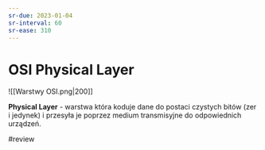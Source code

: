 ```yaml
---
sr-due: 2023-01-04
sr-interval: 60
sr-ease: 310
---
```


# OSI Physical Layer

![[Warstwy OSI.png|200]]

**Physical Layer** - warstwa która koduje dane do postaci czystych bitów (zer i jedynek) i przesyła je poprzez medium transmisyjne do odpowiednich urządzeń.

#review